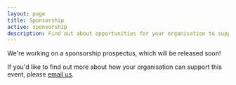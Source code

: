 ```yaml
---
layout: page
title: Sponsorship
active: sponsorship
description: Find out about opportunities for your organisation to support FOSS4G Perth.
---
```


We're working on a sponsorship prospectus, which will be released soon!

If you'd like to find out more about how your organisation can support this event, please <a href="mailto:perth-hub@foss4g-oceania.org?subject=sponsorship">email us</a>.  

